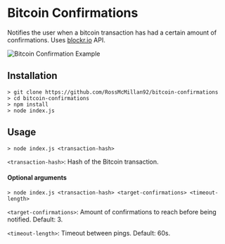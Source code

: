 # Bitcoin Confirmations
Notifies the user when a bitcoin transaction has had a certain amount of confirmations. Uses [blockr.io](http://blockr.io) API.

![Bitcoin Confirmation Example](https://raw.githubusercontent.com/RossMcMillan92/bitcoin-confirmations/master/images/example.png)

## Installation
```
> git clone https://github.com/RossMcMillan92/bitcoin-confirmations
> cd bitcoin-confirmations
> npm install
> node index.js
```

## Usage
```
> node index.js <transaction-hash>
```

```<transaction-hash>```: Hash of the Bitcoin transaction.

#### Optional arguments

```
> node index.js <transaction-hash> <target-confirmations> <timeout-length>
```

```<target-confirmations>```: Amount of confirmations to reach before being notified. Default: 3.

```<timeout-length>```: Timeout between pings. Default: 60s.
